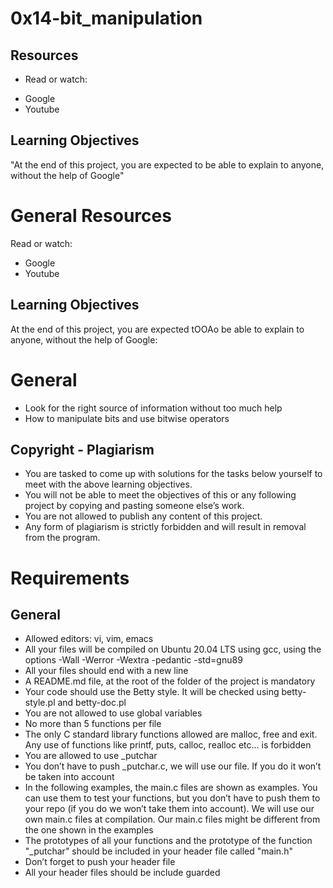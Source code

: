 # 0x14-bit_manipulation

## Resources
- Read or watch:

+ Google
+ Youtube

## Learning Objectives
"At the end of this project, you are expected to be able to explain to anyone, without the help of Google"

# General Resources
Read or watch:
- Google
- Youtube

## Learning Objectives
At the end of this project, you are expected tOOAo be able to explain to anyone, without the help of Google:

# General
- Look for the right source of information without too much help
- How to manipulate bits and use bitwise operators

## Copyright - Plagiarism
- You are tasked to come up with solutions for the tasks below yourself to meet with the above learning objectives.
- You will not be able to meet the objectives of this or any following project by copying and pasting someone else’s work.
- You are not allowed to publish any content of this project.
- Any form of plagiarism is strictly forbidden and will result in removal from the program.

# Requirements
## General
- Allowed editors: vi, vim, emacs
- All your files will be compiled on Ubuntu 20.04 LTS using gcc, using the options -Wall -Werror -Wextra -pedantic -std=gnu89
- All your files should end with a new line
- A README.md file, at the root of the folder of the project is mandatory
- Your code should use the Betty style. It will be checked using betty-style.pl and betty-doc.pl
- You are not allowed to use global variables
- No more than 5 functions per file
- The only C standard library functions allowed are malloc, free and exit. Any use of functions like printf, puts, calloc, realloc etc… is forbidden
- You are allowed to use _putchar
- You don’t have to push _putchar.c, we will use our file. If you do it won’t be taken into account
- In the following examples, the main.c files are shown as examples. You can use them to test your functions, but you don’t have to push them to your repo (if you do we won’t take them into account). We will use our own main.c files at compilation. Our main.c files might be different from the one shown in the examples
- The prototypes of all your functions and the prototype of the function "_putchar" should be included in your header file called "main.h"
- Don’t forget to push your header file
- All your header files should be include guarded

